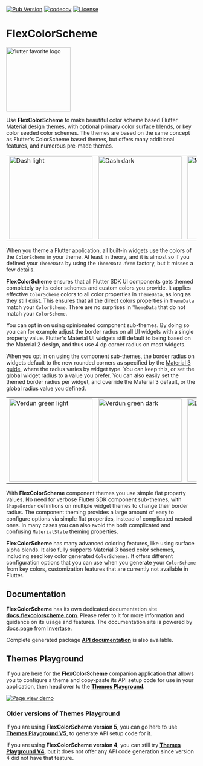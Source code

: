 [![Pub Version](https://img.shields.io/pub/v/flex_color_scheme?label=flex_color_scheme&labelColor=333940&logo=dart)](https://pub.dev/packages/flex_color_scheme) [![codecov](https://codecov.io/gh/rydmike/flex_color_scheme/branch/master/graph/badge.svg?token=4XJU30IGO3)](https://codecov.io/gh/rydmike/flex_color_scheme) [![License](https://img.shields.io/badge/License-BSD%203--Clause-blue.svg)](https://opensource.org/licenses/BSD-3-Clause)

# FlexColorScheme

[<img src="https://github.com/rydmike/flex_color_scheme_docs/blob/master/docs/images/flutter-favorite-logo.png?raw=true?" alt="flutter favorite logo" width="170"/>](https://docs.flutter.dev/development/packages-and-plugins/favorites)

Use **FlexColorScheme** to make beautiful color scheme based Flutter Material design themes,
with optional primary color surface blends, or key color seeded color schemes.
The themes are based on the same concept as Flutter's ColorScheme based themes,
but offers many additional features, and numerous pre-made themes.

<table>
  <tr>
    <td><img src="https://github.com/rydmike/flex_color_scheme_docs/blob/master/docs/images/fcs-v5-l-37.png?raw=true" alt="Dash light" width="220"/></td>
    <td><img src="https://github.com/rydmike/flex_color_scheme_docs/blob/master/docs/images/fcs-v5-d-37.png?raw=true" alt="Dash dark" width="220"/></td>
    <td><img src="https://github.com/rydmike/flex_color_scheme_docs/blob/master/docs/images/fcs-v5-l-38.png?raw=true" alt="M3 baseline light" width="220"/></td>
    <td><img src="https://github.com/rydmike/flex_color_scheme_docs/blob/master/docs/images/fcs-v5-d-38.png?raw=true" alt="M3 baseline dark" width="220"/></td>
  </tr>
</table>

When you theme a Flutter application, all built-in widgets use the colors of the
`ColorScheme` in your theme. At least in theory, and it is almost so if you defined
your `ThemeData` by using the `ThemeData.from` factory, but it misses
a few details.

**FlexColorScheme** ensures that all Flutter SDK UI components gets themed completely
by its color schemes and custom colors you provide. It applies effective `ColorScheme`
colors to all color properties in `ThemeData`, as long as they still exist. This
ensures that all the direct colors properties in `ThemeData` match your `ColorScheme`.
There are no surprises in `ThemeData` that do not match your `ColorScheme`.

You can opt in on using opinionated component sub-themes.
By doing so you can for example adjust the border radius on all UI widgets
with a single property value. Flutter's Material UI widgets still default to
being based on the Material 2 design, and thus use 4 dp corner radius on most
widgets.

When you opt in on using the component sub-themes, the border radius on widgets
default to the new rounded corners as specified by the
[Material 3 guide](https://m3.material.io/), where the
radius varies by widget type. You can keep this, or set the global widget
radius to a value you prefer. You can also easily set the themed border
radius per widget, and override the Material 3 default, or the global radius
value you defined.

<table>
  <tr>
    <td><img src="https://github.com/rydmike/flex_color_scheme_docs/blob/master/docs/images/fcs-v5-l-39.png?raw=true" alt="Verdun green light" width="220"/></td>
    <td><img src="https://github.com/rydmike/flex_color_scheme_docs/blob/master/docs/images/fcs-v5-d-39.png?raw=true" alt="Verdun green dark" width="220"/></td>
    <td><img src="https://github.com/rydmike/flex_color_scheme_docs/blob/master/docs/images/fcs-v5-l-40.png?raw=true" alt="Dell genoa light" width="220"/></td>
    <td><img src="https://github.com/rydmike/flex_color_scheme_docs/blob/master/docs/images/fcs-v5-d-40.png?raw=true" alt="Dell genoa dark" width="220"/></td>
  </tr>
</table>

With **FlexColorScheme** component themes you use simple flat property values.
No need for verbose Flutter SDK component sub-themes, with `ShapeBorder`
definitions on multiple widget themes to change their border radius. The component
theming provides a large amount of easy to configure options via simple flat
properties, instead of complicated nested ones. In many cases you can also
avoid the both complicated and confusing `MaterialState` theming properties.

**FlexColorScheme** has many advanced coloring features, like using
surface alpha blends. It also fully supports Material 3 based color schemes,
including seed key color generated `ColorSchemes`. It offers different configuration
options that you can use when you generate your `ColorScheme` from
key colors, customization features that are currently not available in Flutter.

## Documentation

**FlexColorScheme** has its own dedicated documentation site
[**docs.flexcolorscheme.com**](https://docs.flexcolorscheme.com/).
Please refer to it for more information and guidance on its usage and features.
The documentation site is powered by [docs.page](https://docs.page/)
from [Invertase](https://invertase.io/).

Complete generated package
[**API documentation**](https://pub.dev/documentation/flex_color_scheme/latest/flex_color_scheme/flex_color_scheme-library.html)
is also available.

## Themes Playground

If you are here for the **FlexColorScheme** companion application that allows you
to configure a theme and copy-paste its API setup code for use in
your application, then head over to the
[**Themes Playground**](https://rydmike.com/flexcolorscheme/themesplayground-v6).

[<img src="https://github.com/rydmike/flex_color_scheme_docs/blob/master/docs/images/fcs-v5-pg-01-pageview-3.gif?raw=true" alt="Page view demo"/>](https://rydmike.com/flexcolorscheme/themesplayground-v5)

### Older versions of  Themes Playground 

If you are using **FlexColorScheme version 5**, you can go here to use 
[**Themes Playground V5**](https://rydmike.com/flexcolorscheme/themesplayground-v5), to generate
API setup code for it.   

If you are using **FlexColorScheme version 4**, you can still try 
[**Themes Playground V4**](https://rydmike.com/flexcolorschemeV4Tut5), but it does not offer any
API code generation since version 4 did not have that feature.
